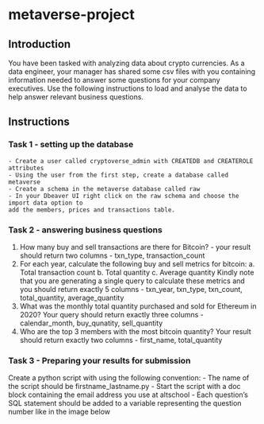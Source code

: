 # metaverse-project


## Introduction

You have been tasked with analyzing data about crypto currencies. As a data engineer, your
manager has shared some csv files with you containing information needed to answer some
questions for your company executives. Use the following instructions to load and analyse the
data to help answer relevant business questions.

## Instructions

### Task 1 - setting up the database

    - Create a user called cryptoverse_admin with CREATEDB and CREATEROLE attributes
    - Using the user from the first step, create a database called metaverse
    - Create a schema in the metaverse database called raw
    - In your Dbeaver UI right click on the raw schema and choose the import data option to
    add the members, prices and transactions table.

### Task 2 - answering business questions

1. How many buy and sell transactions are there for Bitcoin? - your result should return
two columns - txn_type, transaction_count
2. For each year, calculate the following buy and sell metrics for bitcoin:
    a. Total transaction count
    b. Total quantity
    c. Average quantity
Kindly note that you are generating a single query to calculate these metrics and
you should return exactly 5 columns - txn_year, txn_type, txn_count,
total_quantity, average_quantity
3. What was the monthly total quantity purchased and sold for Ethereum in 2020? Your
query should return exactly three columns - calendar_month, buy_qunatity,
sell_quantity
4. Who are the top 3 members with the most bitcoin quantity? Your result should return
exactly two columns - first_name, total_quantity

### Task 3 - Preparing your results for submission

Create a python script with using the following convention:
    - The name of the script should be firstname_lastname.py
    - Start the script with a doc block containing the email address you use at altschool
    - Each question’s SQL statement should be added to a variable representing the question
number like in the image below

